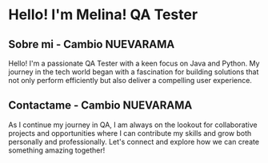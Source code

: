 # Hello! I'm Melina! QA Tester

## Sobre mi - Cambio NUEVARAMA
Hello! I'm a passionate QA Tester with a keen focus on Java and Python. My journey in the tech world began with a fascination for building solutions that not only perform efficiently but also deliver a compelling user experience.


## Contactame - Cambio NUEVARAMA
As I continue my journey in QA, I am always on the lookout for collaborative projects and opportunities where I can contribute my skills and grow both personally and professionally. Let's connect and explore how we can create something amazing together!
